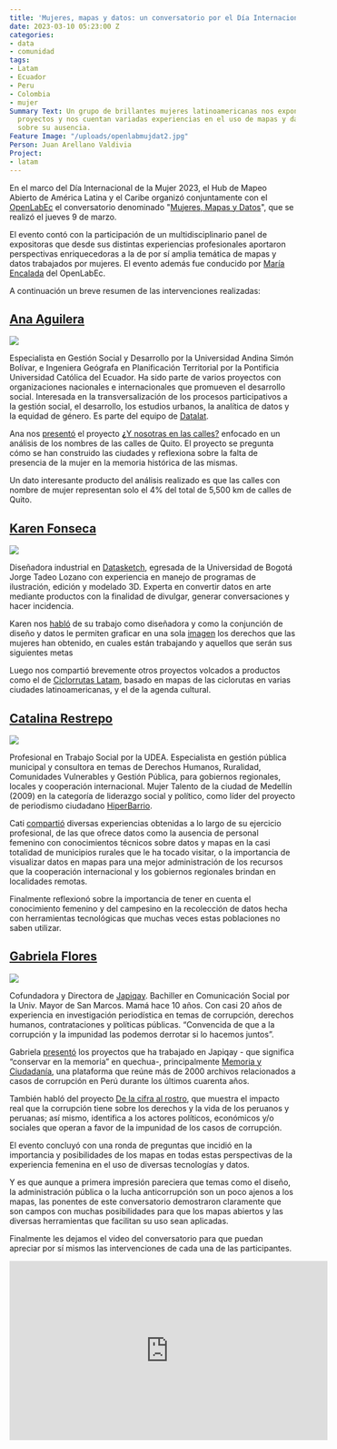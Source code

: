 ```yaml
---
title: 'Mujeres, mapas y datos: un conversatorio por el Día Internacional de la Mujer'
date: 2023-03-10 05:23:00 Z
categories:
- data
- comunidad
tags:
- Latam
- Ecuador
- Peru
- Colombia
- mujer
Summary Text: Un grupo de brillantes mujeres latinoamericanas nos expone diversos
  proyectos y nos cuentan variadas experiencias en el uso de mapas y datos, y también
  sobre su ausencia.
Feature Image: "/uploads/openlabmujdat2.jpg"
Person: Juan Arellano Valdivia
Project:
- latam
---
```



En el marco del Día Internacional de la Mujer 2023, el Hub de Mapeo Abierto de América Latina y el Caribe organizó conjuntamente con el [OpenLabEc](https://openlab.ec/) el conversatorio denominado "[Mujeres, Mapas y Datos](https://openlab.ec/actividad/conversatorio-mujeres-mapas-y-datos#no-back)", que se realizó el jueves 9 de marzo.

El evento contó con la participación de un multidisciplinario panel de expositoras que desde sus distintas experiencias profesionales aportaron perspectivas enriquecedoras a la de por sí amplia temática de mapas y datos trabajados por mujeres. El evento además fue conducido por [María Encalada](https://www.derechosdigitales.org/equipo/maria-encalada/) del OpenLabEc.

A continuación un breve resumen de las intervenciones realizadas:

## **[Ana Aguilera](https://twitter.com/anabaguilera)**

**![](https://lh4.googleusercontent.com/v1YcyrhQ-QWNcpe1Z-oLgroJuvzj9BikDh-rcRG09WrB_dvE5ylQDH50GO_kWUBh7G5cvxMQJF0fn236igMp6LdSSjzmZxaisfZZ_Xl45xiayHI2wof6ql-7k-BxD5NUNlTNXzEvjP6pqRm0xOeUqAQ)**

Especialista en Gestión Social y Desarrollo por la Universidad Andina Simón Bolívar, e Ingeniera Geógrafa en Planificación Territorial por la Pontificia Universidad Católica del Ecuador. Ha sido parte de varios proyectos con organizaciones nacionales e internacionales que promueven el desarrollo social. Interesada en la transversalización de los procesos participativos a la gestión social, el desarrollo, los estudios urbanos, la analítica de datos y la equidad de género. Es parte del equipo de [Datalat](https://datalat.org/).

Ana nos [presentó](https://twitter.com/OpenlabEc/status/1633975580252045313) el proyecto **[¿](https://diverciudades.com/y-nosotras-en-las-calles/)**[Y nosotras en las calles?](https://diverciudades.com/y-nosotras-en-las-calles/) enfocado en un análisis de los nombres de las calles de Quito. El proyecto se pregunta cómo se han construido las ciudades y reflexiona sobre la falta de presencia de la mujer en la memoria histórica de las mismas.

Un dato interesante producto del análisis realizado es que las calles con nombre de mujer representan solo el 4% del total de 5,500 km de calles de Quito.

## **[Karen Fonseca](https://www.linkedin.com/in/karen-lorena-fonseca-gomez-b701b8224/?originalSubdomain=co)**

**![](https://lh4.googleusercontent.com/mIYdgNSuv7sMRjeOhgQFGse4DviEX_e9BZ4kVsRKCipAK5zpq4tWD-CEsOJiUFHGITif1fBF7pL9NAyZntYl8OblMdXTLscCUfUMA31SgO7V2Xp9x8p7JQfiZBUmcYsGl_6gA0RCvmBTdkN2F_cETNk)**

Diseñadora industrial en [Datasketch](https://www.datasketch.co/), egresada de la Universidad de Bogotá Jorge Tadeo Lozano con experiencia en manejo de programas de ilustración, edición y modelado 3D. Experta en convertir datos en arte mediante productos con la finalidad de divulgar, generar conversaciones y hacer incidencia.

Karen nos [habló](https://twitter.com/OpenlabEc/status/1633979420154245120) de su trabajo como diseñadora y como la conjunción de diseño y datos le permiten graficar en una sola [imagen](https://www.datasketch.co/es/store/p/ladder-of-rights/) los derechos que las mujeres han obtenido, en cuales están trabajando y aquellos que serán sus siguientes metas

Luego nos compartió brevemente otros proyectos volcados a productos como el de [Ciclorrutas Latam](https://co.datasketch.store/products/camiseta-ciclorrutas-de-latam), basado en mapas de las ciclorutas en varias ciudades latinoamericanas, y el de la agenda cultural.

## **[Catalina Restrepo](https://twitter.com/catirestrepo)**

**![](https://lh4.googleusercontent.com/pjNWB7TeZTCVe-iNRJLgYJuB0j2MjOHIcsh2DoP1JV5XZekGn8mxkjaG6D4ZIDEDYS23e7TdOzZHQ2uMPQhpG5xTFxrALIXRxNZ2vBBxES0d-30x8NH1OwU-nes8177cMcOqVEOD0Zbk2EC4pSeL374)**

Profesional en Trabajo Social por la UDEA. Especialista en gestión pública municipal y consultora en temas de Derechos Humanos, Ruralidad, Comunidades Vulnerables y Gestión Pública, para gobiernos regionales, locales y cooperación internacional. Mujer Talento de la ciudad de Medellín (2009) en la categoría de liderazgo social y político, como líder del proyecto de periodismo ciudadano [HiperBarrio](https://www.periodismociudadano.com/catalina-restrepo-la-dinamica-del-grupo-convergentes/).

Cati [compartió](https://twitter.com/OpenlabEc/status/1634228661657190407?t=zE-Ab8hBnCr9ZSDg-6l-rw&s=35) diversas experiencias obtenidas a lo largo de su ejercicio profesional, de las que ofrece datos como la ausencia de personal femenino con conocimientos técnicos sobre datos y mapas en la casi totalidad de municipios rurales que le ha tocado visitar, o la importancia de visualizar datos en mapas para una mejor administración de los recursos que la cooperación internacional y los gobiernos regionales brindan en localidades remotas.

Finalmente reflexionó sobre la importancia de tener en cuenta el conocimiento femenino y del campesino en la recolección de datos hecha con herramientas tecnológicas que muchas veces estas poblaciones no saben utilizar.

## **[Gabriela Flores](https://twitter.com/gfloressch)**

**![](https://lh5.googleusercontent.com/AjbTIq6FGPIdN61NCeOKDGIuNGBI6a4NrHaRXKEXnuf2e-xJ5TCWob-3x1ZZNDDWPwIrrseqsdH6DdU60bff7kyMX1c0DU4vOdhpFhHh141dMwJ145qgduDLPpoXXoZ9mrgtrgrMyOHutb_h0tKGDrg)**

Cofundadora y Directora de [Japiqay](http://www.japiqay.org/). Bachiller en Comunicación Social por la Univ. Mayor de San Marcos. Mamá hace 10 años. Con casi 20 años de experiencia en investigación periodística en temas de corrupción, derechos humanos, contrataciones y políticas públicas. “Convencida de que a la corrupción y la impunidad las podemos derrotar si lo hacemos juntos”.

Gabriela [presentó](https://twitter.com/OpenlabEc/status/1633982967746818052) los proyectos que ha trabajado en Japiqay - que significa “conservar en la memoria” en quechua-, principalmente [Memoria y Ciudadanía](http://memoriayciudadania.org/), una plataforma que reúne más de 2000 archivos relacionados a casos de corrupción en Perú durante los últimos cuarenta años.

También habló del proyecto [De la cifra al rostro](https://delacifralrostro.org/), que muestra el impacto real que la corrupción tiene sobre los derechos y la vida de los peruanos y peruanas; así mismo, identifica a los actores políticos, económicos y/o sociales que operan a favor de la impunidad de los casos de corrupción.

El evento concluyó con una ronda de preguntas que incidió en la importancia y posibilidades de los mapas en todas estas perspectivas de la experiencia femenina en el uso de diversas tecnologías y datos.

Y es que aunque a primera impresión pareciera que temas como el diseño, la administración pública o la lucha anticorrupción son un poco ajenos a los mapas, las ponentes de este conversatorio demostraron claramente que son campos con muchas posibilidades para que los mapas abiertos y las diversas herramientas que facilitan su uso sean aplicadas.

Finalmente les dejamos el video del conversatorio para que puedan apreciar por sí mismos las intervenciones de cada una de las participantes.

<iframe width="560" height="315" src="https://www.youtube.com/embed/j-a_li7hBM8" title="YouTube video player" frameborder="0" allow="accelerometer; autoplay; clipboard-write; encrypted-media; gyroscope; picture-in-picture; web-share" allowfullscreen></iframe>